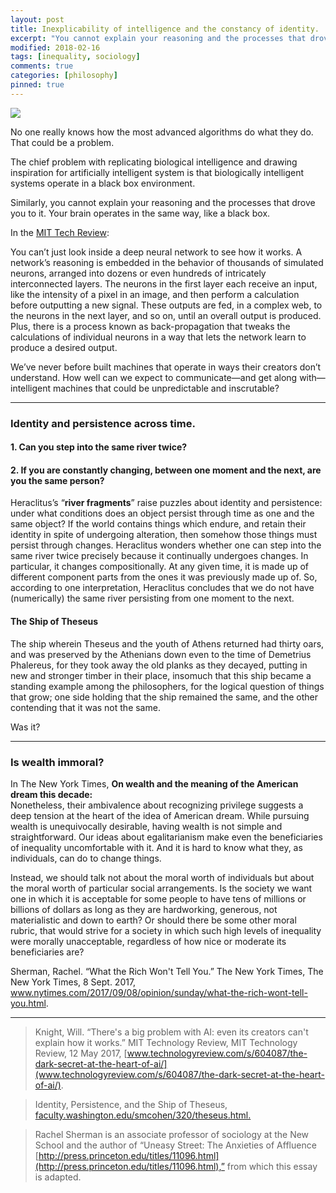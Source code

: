 ```yaml
---
layout: post
title: Inexplicability of intelligence and the constancy of identity.
excerpt: "You cannot explain your reasoning and the processes that drove you to the conclusions you hold. If you are constantly changing, then who are you? Conspicuous consumerism and inequality. Every society must inherently possess and perpetuate a certain amount of inequality."
modified: 2018-02-16
tags: [inequality, sociology]
comments: true
categories: [philosophy]
pinned: true
---
```


![](https://cdn.dribbble.com/users/49803/screenshots/1982200/solareclipse.gif)

No one really knows how the most advanced algorithms do what they do. That could be a problem.

The chief problem with replicating biological intelligence and drawing inspiration for artificially intelligent system is that biologically intelligent systems operate in a black box environment.

Similarly, you cannot explain your reasoning and the processes that drove you to it. Your brain operates in the same way, like a black box.

In the [MIT Tech Review](https://www.technologyreview.com/s/604087/the-dark-secret-at-the-heart-of-ai/):

You can’t just look inside a deep neural network to see how it works. A network’s reasoning is embedded in the behavior of thousands of simulated neurons, arranged into dozens or even hundreds of intricately interconnected layers. The neurons in the first layer each receive an input, like the intensity of a pixel in an image, and then perform a calculation before outputting a new signal. These outputs are fed, in a complex web, to the neurons in the next layer, and so on, until an overall output is produced. Plus, there is a process known as back-propagation that tweaks the calculations of individual neurons in a way that lets the network learn to produce a desired output.

We’ve never before built machines that operate in ways their creators don’t understand. How well can we expect to communicate—and get along with—intelligent machines that could be unpredictable and inscrutable?

---

### Identity and persistence across time.

#### 1. Can you step into the same river twice?

#### 2. If you are constantly changing, between one moment and the next, are you the same person?

Heraclitus’s “**river fragments**” raise puzzles about identity and persistence: under what conditions does an object persist through time as one and the same object? If the world contains things which endure, and retain their identity in spite of undergoing alteration, then somehow those things must persist through changes. Heraclitus wonders whether one can step into the same river twice precisely because it continually undergoes changes. In particular, it changes compositionally. At any given time, it is made up of different component parts from the ones it was previously made up of. So, according to one interpretation, Heraclitus concludes that we do not have (numerically) the same river persisting from one moment to the next.

#### The Ship of Theseus

The ship wherein Theseus and the youth of Athens returned had thirty oars, and was preserved by the Athenians down even to the time of Demetrius Phalereus, for they took away the old planks as they decayed, putting in new and stronger timber in their place, insomuch that this ship became a standing example among the philosophers, for the logical question of things that grow; one side holding that the ship remained the same, and the other contending that it was not the same.

Was it?

---
### Is wealth immoral?

In The New York Times, **On wealth and the meaning of the American dream this decade:**<br>
Nonetheless, their ambivalence about recognizing privilege suggests a deep tension at the heart of the idea of American dream. While pursuing wealth is unequivocally desirable, having wealth is not simple and straightforward. Our ideas about egalitarianism make even the beneficiaries of inequality uncomfortable with it. And it is hard to know what they, as individuals, can do to change things.

Instead, we should talk not about the moral worth of individuals but about the moral worth of particular social arrangements. Is the society we want one in which it is acceptable for some people to have tens of millions or billions of dollars as long as they are hardworking, generous, not materialistic and down to earth? Or should there be some other moral rubric, that would strive for a society in which such high levels of inequality were morally unacceptable, regardless of how nice or moderate its beneficiaries are?

Sherman, Rachel. “What the Rich Won't Tell You.” The New York Times, The New York Times, 8 Sept. 2017, www.nytimes.com/2017/09/08/opinion/sunday/what-the-rich-wont-tell-you.html.

---
>Knight, Will. “There's a big problem with AI: even its creators can't explain how it works.” MIT Technology Review, MIT Technology Review, 12 May 2017,
[www.technologyreview.com/s/604087/the-dark-secret-at-the-heart-of-ai/](www.technologyreview.com/s/604087/the-dark-secret-at-the-heart-of-ai/).

>Identity, Persistence, and the Ship of Theseus, [faculty.washington.edu/smcohen/320/theseus.html.](faculty.washington.edu/smcohen/320/theseus.html.)

>Rachel Sherman is an associate professor of sociology at the New School and the author of “Uneasy Street: The Anxieties of Affluence [http://press.princeton.edu/titles/11096.html](http://press.princeton.edu/titles/11096.html),” from which this essay is adapted.
